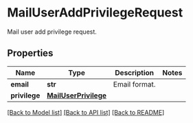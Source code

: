 # MailUserAddPrivilegeRequest

Mail user add privilege request.
## Properties
Name | Type | Description | Notes
------------ | ------------- | ------------- | -------------
**email** | **str** | Email format. | 
**privilege** | [**MailUserPrivilege**](MailUserPrivilege.md) |  | 

[[Back to Model list]](../README.md#documentation-for-models) [[Back to API list]](../README.md#documentation-for-api-endpoints) [[Back to README]](../README.md)


